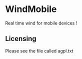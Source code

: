 WindMobile
==========

Real time wind for mobile devices !

Licensing
---------

Please see the file called agpl.txt